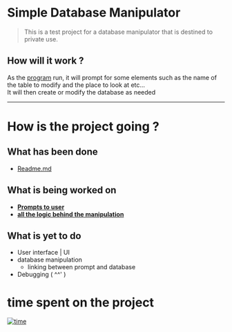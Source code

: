 # Simple Database Manipulator
 >This is a test project for a database manipulator that is destined to private use.

## How will it work ?

As the [program](/main/core.py) run, it will prompt for some elements such as the name of the table to modify and the place to look at etc...   
It will then create or modify the database as needed

---

# How is the project going ?

## What has been done

- [Readme.md](/README.md)

## What is being worked on 

- [**Prompts to user**](/main/prompt.py)
- [**all the logic behind the manipulation**](/main/maths_stuff.py)

## What is yet to do

- User interface | UI
- database manipulation
    - linking between prompt and database
- Debugging ( ^^' )   


# time spent on the project

[![time](https://wakatime.com/badge/github/TheWarior73/Simple-Database-Manipulator.svg)](https://wakatime.com/badge/github/TheWarior73/Simple-Database-Manipulator)